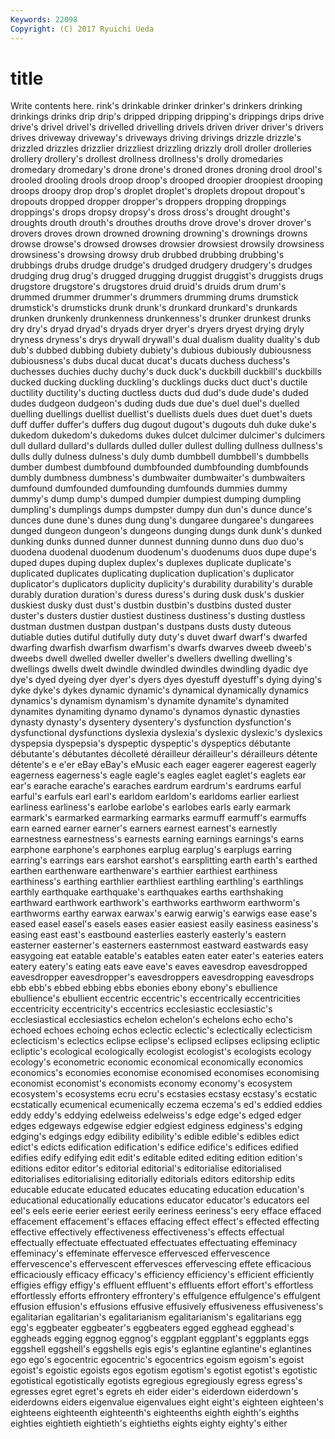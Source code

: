 ```yaml
---
Keywords: 22098 
Copyright: (C) 2017 Ryuichi Ueda
---
```


# title

Write contents here.
rink's
drinkable drinker drinker's drinkers drinking drinkings drinks drip drip's dripped
dripping dripping's drippings drips drive drive's drivel drivel's drivelled drivelling
drivels driven driver driver's drivers drives driveway driveway's driveways driving
drivings drizzle drizzle's drizzled drizzles drizzlier drizzliest drizzling drizzly droll
droller drolleries drollery drollery's drollest drollness drollness's drolly dromedaries dromedary
dromedary's drone drone's droned drones droning drool drool's drooled drooling
drools droop droop's drooped droopier droopiest drooping droops droopy drop
drop's droplet droplet's droplets dropout dropout's dropouts dropped dropper dropper's
droppers dropping droppings droppings's drops dropsy dropsy's dross dross's drought
drought's droughts drouth drouth's drouthes drouths drove drove's drover drover's
drovers droves drown drowned drowning drowning's drownings drowns drowse drowse's
drowsed drowses drowsier drowsiest drowsily drowsiness drowsiness's drowsing drowsy drub
drubbed drubbing drubbing's drubbings drubs drudge drudge's drudged drudgery drudgery's
drudges drudging drug drug's drugged drugging druggist druggist's druggists drugs
drugstore drugstore's drugstores druid druid's druids drum drum's drummed drummer
drummer's drummers drumming drums drumstick drumstick's drumsticks drunk drunk's drunkard
drunkard's drunkards drunken drunkenly drunkenness drunkenness's drunker drunkest drunks dry
dry's dryad dryad's dryads dryer dryer's dryers dryest drying dryly
dryness dryness's drys drywall drywall's dual dualism duality duality's dub
dub's dubbed dubbing dubiety dubiety's dubious dubiously dubiousness dubiousness's dubs
ducal ducat ducat's ducats duchess duchess's duchesses duchies duchy duchy's
duck duck's duckbill duckbill's duckbills ducked ducking duckling duckling's ducklings
ducks duct duct's ductile ductility ductility's ducting ductless ducts dud
dud's dude dude's duded dudes dudgeon dudgeon's duding duds due
due's duel duel's duelled duelling duellings duellist duellist's duellists duels
dues duet duet's duets duff duffer duffer's duffers dug dugout
dugout's dugouts duh duke duke's dukedom dukedom's dukedoms dukes dulcet
dulcimer dulcimer's dulcimers dull dullard dullard's dullards dulled duller dullest
dulling dullness dullness's dulls dully dulness dulness's duly dumb dumbbell
dumbbell's dumbbells dumber dumbest dumbfound dumbfounded dumbfounding dumbfounds dumbly dumbness
dumbness's dumbwaiter dumbwaiter's dumbwaiters dumfound dumfounded dumfounding dumfounds dummies dummy
dummy's dump dump's dumped dumpier dumpiest dumping dumpling dumpling's dumplings
dumps dumpster dumpy dun dun's dunce dunce's dunces dune dune's
dunes dung dung's dungaree dungaree's dungarees dunged dungeon dungeon's dungeons
dunging dungs dunk dunk's dunked dunking dunks dunned dunner dunnest
dunning dunno duns duo duo's duodena duodenal duodenum duodenum's duodenums
duos dupe dupe's duped dupes duping duplex duplex's duplexes duplicate
duplicate's duplicated duplicates duplicating duplication duplication's duplicator duplicator's duplicators duplicity
duplicity's durability durability's durable durably duration duration's duress duress's during
dusk dusk's duskier duskiest dusky dust dust's dustbin dustbin's dustbins
dusted duster duster's dusters dustier dustiest dustiness dustiness's dusting dustless
dustman dustmen dustpan dustpan's dustpans dusts dusty duteous dutiable duties
dutiful dutifully duty duty's duvet dwarf dwarf's dwarfed dwarfing dwarfish
dwarfism dwarfism's dwarfs dwarves dweeb dweeb's dweebs dwell dwelled dweller
dweller's dwellers dwelling dwelling's dwellings dwells dwelt dwindle dwindled dwindles
dwindling dyadic dye dye's dyed dyeing dyer dyer's dyers dyes
dyestuff dyestuff's dying dying's dyke dyke's dykes dynamic dynamic's dynamical
dynamically dynamics dynamics's dynamism dynamism's dynamite dynamite's dynamited dynamites dynamiting
dynamo dynamo's dynamos dynastic dynasties dynasty dynasty's dysentery dysentery's dysfunction
dysfunction's dysfunctional dysfunctions dyslexia dyslexia's dyslexic dyslexic's dyslexics dyspepsia dyspepsia's
dyspeptic dyspeptic's dyspeptics débutante débutante's débutantes décolleté dérailleur dérailleur's dérailleurs
détente détente's e e'er eBay eBay's eMusic each eager eagerer
eagerest eagerly eagerness eagerness's eagle eagle's eagles eaglet eaglet's eaglets
ear ear's earache earache's earaches eardrum eardrum's eardrums earful earful's
earfuls earl earl's earldom earldom's earldoms earlier earliest earliness earliness's
earlobe earlobe's earlobes earls early earmark earmark's earmarked earmarking earmarks
earmuff earmuff's earmuffs earn earned earner earner's earners earnest earnest's
earnestly earnestness earnestness's earnests earning earnings earnings's earns earphone earphone's
earphones earplug earplug's earplugs earring earring's earrings ears earshot earshot's
earsplitting earth earth's earthed earthen earthenware earthenware's earthier earthiest earthiness
earthiness's earthing earthlier earthliest earthling earthling's earthlings earthly earthquake earthquake's
earthquakes earths earthshaking earthward earthwork earthwork's earthworks earthworm earthworm's earthworms
earthy earwax earwax's earwig earwig's earwigs ease ease's eased easel
easel's easels eases easier easiest easily easiness easiness's easing east
east's eastbound easterlies easterly easterly's eastern easterner easterner's easterners easternmost
eastward eastwards easy easygoing eat eatable eatable's eatables eaten eater
eater's eateries eaters eatery eatery's eating eats eave eave's eaves
eavesdrop eavesdropped eavesdropper eavesdropper's eavesdroppers eavesdropping eavesdrops ebb ebb's ebbed
ebbing ebbs ebonies ebony ebony's ebullience ebullience's ebullient eccentric eccentric's
eccentrically eccentricities eccentricity eccentricity's eccentrics ecclesiastic ecclesiastic's ecclesiastical ecclesiastics echelon
echelon's echelons echo echo's echoed echoes echoing echos eclectic eclectic's
eclectically eclecticism eclecticism's eclectics eclipse eclipse's eclipsed eclipses eclipsing ecliptic
ecliptic's ecological ecologically ecologist ecologist's ecologists ecology ecology's econometric economic
economical economically economics economics's economies economise economised economises economising economist
economist's economists economy economy's ecosystem ecosystem's ecosystems ecru ecru's ecstasies
ecstasy ecstasy's ecstatic ecstatically ecumenical ecumenically eczema eczema's ed's eddied
eddies eddy eddy's eddying edelweiss edelweiss's edge edge's edged edger
edges edgeways edgewise edgier edgiest edginess edginess's edging edging's edgings
edgy edibility edibility's edible edible's edibles edict edict's edicts edification
edification's edifice edifice's edifices edified edifies edify edifying edit edit's
editable edited editing edition edition's editions editor editor's editorial editorial's
editorialise editorialised editorialises editorialising editorially editorials editors editorship edits educable
educate educated educates educating education education's educational educationally educations educator
educator's educators eel eel's eels eerie eerier eeriest eerily eeriness
eeriness's eery efface effaced effacement effacement's effaces effacing effect effect's
effected effecting effective effectively effectiveness effectiveness's effects effectual effectually effectuate
effectuated effectuates effectuating effeminacy effeminacy's effeminate effervesce effervesced effervescence effervescence's
effervescent effervesces effervescing effete efficacious efficaciously efficacy efficacy's efficiency efficiency's
efficient efficiently effigies effigy effigy's effluent effluent's effluents effort effort's
effortless effortlessly efforts effrontery effrontery's effulgence effulgence's effulgent effusion effusion's
effusions effusive effusively effusiveness effusiveness's egalitarian egalitarian's egalitarianism egalitarianism's egalitarians
egg egg's eggbeater eggbeater's eggbeaters egged egghead egghead's eggheads egging
eggnog eggnog's eggplant eggplant's eggplants eggs eggshell eggshell's eggshells egis
egis's eglantine eglantine's eglantines ego ego's egocentric egocentric's egocentrics egoism
egoism's egoist egoist's egoistic egoists egos egotism egotism's egotist egotist's
egotistic egotistical egotistically egotists egregious egregiously egress egress's egresses egret
egret's egrets eh eider eider's eiderdown eiderdown's eiderdowns eiders eigenvalue
eigenvalues eight eight's eighteen eighteen's eighteens eighteenth eighteenth's eighteenths eighth
eighth's eighths eighties eightieth eightieth's eightieths eights eighty eighty's either
